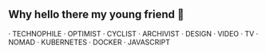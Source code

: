 ## Why hello there my young friend 👋

· TECHNOPHILE · OPTIMIST · CYCLIST · ARCHIVIST · DESIGN · VIDEO · TV · NOMAD · KUBERNETES · DOCKER · JAVASCRIPT
